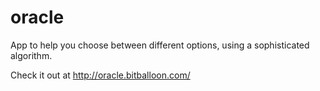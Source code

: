 # oracle
App to help you choose between different options, using a sophisticated algorithm.

Check it out at http://oracle.bitballoon.com/
